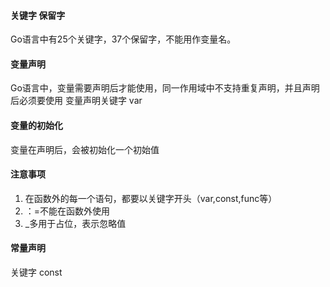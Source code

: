 #### 关键字 保留字
Go语言中有25个关键字，37个保留字，不能用作变量名。

#### 变量声明
Go语言中，变量需要声明后才能使用，同一作用域中不支持重复声明，并且声明后必须要使用
变量声明关键字 var

#### 变量的初始化
变量在声明后，会被初始化一个初始值

#### 注意事项
1. 在函数外的每一个语句，都要以关键字开头（var,const,func等）
2. ：=不能在函数外使用
3. _多用于占位，表示忽略值

#### 常量声明
关键字 const